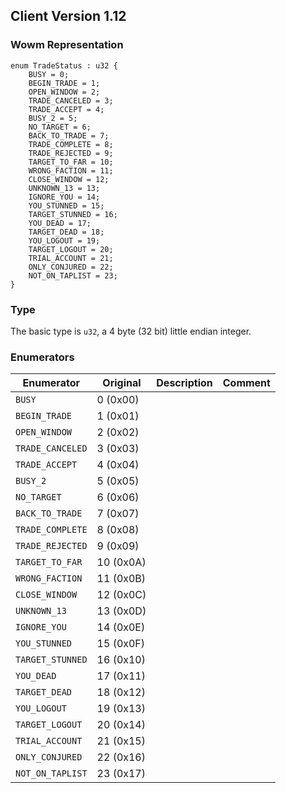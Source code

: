 ## Client Version 1.12

### Wowm Representation
```rust,ignore
enum TradeStatus : u32 {
    BUSY = 0;    
    BEGIN_TRADE = 1;    
    OPEN_WINDOW = 2;    
    TRADE_CANCELED = 3;    
    TRADE_ACCEPT = 4;    
    BUSY_2 = 5;    
    NO_TARGET = 6;    
    BACK_TO_TRADE = 7;    
    TRADE_COMPLETE = 8;    
    TRADE_REJECTED = 9;    
    TARGET_TO_FAR = 10;    
    WRONG_FACTION = 11;    
    CLOSE_WINDOW = 12;    
    UNKNOWN_13 = 13;    
    IGNORE_YOU = 14;    
    YOU_STUNNED = 15;    
    TARGET_STUNNED = 16;    
    YOU_DEAD = 17;    
    TARGET_DEAD = 18;    
    YOU_LOGOUT = 19;    
    TARGET_LOGOUT = 20;    
    TRIAL_ACCOUNT = 21;    
    ONLY_CONJURED = 22;    
    NOT_ON_TAPLIST = 23;    
}
```
### Type
The basic type is `u32`, a 4 byte (32 bit) little endian integer.
### Enumerators
| Enumerator | Original  | Description | Comment |
| --------- | -------- | ----------- | ------- |
| `BUSY` | 0 (0x00) |  |  |
| `BEGIN_TRADE` | 1 (0x01) |  |  |
| `OPEN_WINDOW` | 2 (0x02) |  |  |
| `TRADE_CANCELED` | 3 (0x03) |  |  |
| `TRADE_ACCEPT` | 4 (0x04) |  |  |
| `BUSY_2` | 5 (0x05) |  |  |
| `NO_TARGET` | 6 (0x06) |  |  |
| `BACK_TO_TRADE` | 7 (0x07) |  |  |
| `TRADE_COMPLETE` | 8 (0x08) |  |  |
| `TRADE_REJECTED` | 9 (0x09) |  |  |
| `TARGET_TO_FAR` | 10 (0x0A) |  |  |
| `WRONG_FACTION` | 11 (0x0B) |  |  |
| `CLOSE_WINDOW` | 12 (0x0C) |  |  |
| `UNKNOWN_13` | 13 (0x0D) |  |  |
| `IGNORE_YOU` | 14 (0x0E) |  |  |
| `YOU_STUNNED` | 15 (0x0F) |  |  |
| `TARGET_STUNNED` | 16 (0x10) |  |  |
| `YOU_DEAD` | 17 (0x11) |  |  |
| `TARGET_DEAD` | 18 (0x12) |  |  |
| `YOU_LOGOUT` | 19 (0x13) |  |  |
| `TARGET_LOGOUT` | 20 (0x14) |  |  |
| `TRIAL_ACCOUNT` | 21 (0x15) |  |  |
| `ONLY_CONJURED` | 22 (0x16) |  |  |
| `NOT_ON_TAPLIST` | 23 (0x17) |  |  |
